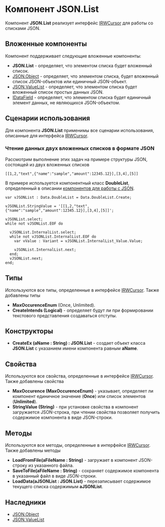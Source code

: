﻿---
Keywords: JSON,List
---

# Компонент JSON.List

Компонент **JSON.List** реализует интерфейс [IRWCursor](..\IRWCursor.Default "Интерфейс IRWCursor") для работы со списками JSON.

## Вложенные компоненты
Компонент поддерживает следующие вложенные компоненты:

* **JSON.List** - определяет, что элементом списка будет вложенный список.
* [JSON.Object](Object "Компонент JSON.Object") - определяет, что элементом списка, будет вложенный список JSON-объектов или единичный JSON-объект.
* [JSON.ValueList](ValueList "Компонент JSON.ValueList") - определяет, что элементом списка будет вложенный список простых данных JSON.
* [IDataField](..\IDataField "Компонент IDataField") - определяет, что элементом списка будет единичный элемент данных, не являющихся JSON-объектом.

## Сценарии использования
Для компонента **JSON.List** применимы все сценарии использования, описанные для интерфейса [IRWCursor](..\IRWCursor.Default "Интерфейс IRWCursor").

### Чтение данных двух вложенных списков в формате JSON

Рассмотрим выполнение этих задач на примере структуры JSON, состоящей из двух вложенных списков

    [[1,2,"text",{"name":"sample","amount":12345.12}],[3,4],[5]]
   
В примере используется компонентный класс **DoubleList**, определенный в описании [компонентов для работы с JSON](Default "Компоненты для работы с JSON").

    var vJSONList : Data.DoubleList = Data.DoubleList.Create;
    
    vJSONList.StringValue = '[[1,2,"text",{"name":"sample","amount":12345.12}],[3,4],[5]]';

    vJSONList.select;
    while not vJSONList.EOF do

      vJSONList.InternalList.select;
      while not vJSONList.InternalList.EOF do
        var vValue : Variant = vJSONList.InternalList_Value.Value;        

        vJSONList.InternalList.next;
      end;      
      vJSONList.next;
    end;       
    
## Типы

Используются все типы, определенные в интерфейсе [IRWCursor](..\IRWCursor.Default "Интерфейс IRWCursor"). Также добавлены типы

* **MaxOccurenceEnum** (Once, Unlimited).
* **CreateIntends (Logical)** - определяет будут ли при формировании текстового представления создаваться отступы.

## Конструкторы

* **CreateEx (aName : String) : JSON.List** - создает объект класса **JSON.List** с указанием имени компонента равным **aName**.

## Свойства

Используются все свойства, определенные в интерфейсе [IRWCursor](..\IRWCursor.Default "Интерфейс IRWCursor"). Также добавлены свойства

* **MaxOccurence (MaxOccurenceEnum)** - указывает, определяет ли компонент единичное значение (**Once**) или список элементов (**Unlimited**).
* **StringValue (String)** - при установке свойства в компонент загружается JSON-строка, при чтении свойства позволяет получить содержимое компонента в виде JSON-строки.
 
## Методы

Используются все методы, определенные в интерфейсе [IRWCursor](..\IRWCursor.Default "Интерфейс IRWCursor"). Также добавлены методы

* **LoadFromFile(aFileName : String)** - загружает в компонент JSON-строку из указанного файла.
* **SaveToFile(aFileName : String)** - сохраняет содержимое компонента в указанный файл в виде JSON-строки.
* **LoadData(aJSONList : JSON.List)** - перезаписывает содержимое текущего списка содержимым **aJSONList**.

## Наследники

* [JSON.Object](Object "Компонент JSON.Object")
* [JSON.ValueList](ValueList "Компонент JSON.ValueList")